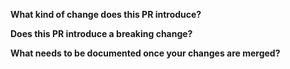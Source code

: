 **What kind of change does this PR introduce?**

**Does this PR introduce a breaking change?**

**What needs to be documented once your changes are merged?**
